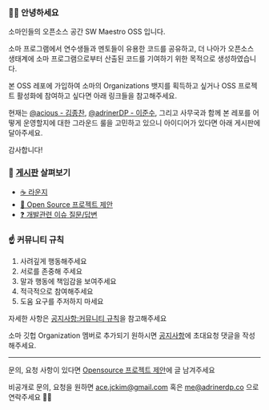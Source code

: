 ### 👋🏻 안녕하세요

소마인들의 오픈소스 공간 SW Maestro OSS 입니다.

소마 프로그램에서 연수생들과 멘토들이 유용한 코드를 공유하고,
더 나아가 오픈소스 생태계에 소마 프로그램으로부터 산출된 코드를 기여하기 위한 목적으로 생성하였습니다.

본 OSS 레포에 가입하여 소마의 Organizations 뱃지를 획득하고 싶거나 OSS 프로젝트 활성화에 참여하고 싶다면 아래 링크들을 참고해주세요.

현재는 [@acious - 김종찬](https://github.com/acious), [@adrinerDP - 이준수](https://github.com/adrinerDP), 그리고 사무국과 함께 본 레포를 어떻게 운영할지에 대한 그라운드 룰을 고민하고 있으니 아이디어가 있다면 아래 게시판에 달아주세요.

감사합니다!

### 👀 [게시판](https://github.com/orgs/SW-Maestro-OSS/discussions) 살펴보기
- [☕️ 라운지](https://github.com/orgs/SW-Maestro-OSS/discussions/categories/%EB%9D%BC%EC%9A%B4%EC%A7%80)
- [💬 Open Source 프로젝트 제안](https://github.com/orgs/SW-Maestro-OSS/discussions/categories/open-source-%ED%94%84%EB%A1%9C%EC%A0%9D%ED%8A%B8-%EC%A0%9C%EC%95%88)
- [❓ 개발관련 이슈 질문/답변](https://github.com/orgs/SW-Maestro-OSS/discussions/categories/open-source-%ED%94%84%EB%A1%9C%EC%A0%9D%ED%8A%B8-%EC%A0%9C%EC%95%88)

### ☝️ 커뮤니티 규칙 

 1. 사려깊게 행동해주세요
 2. 서로를 존중해 주세요
 3. 말과 행동에 책임감을 보여주세요
 4. 적극적으로 참여해주세요
 5. 도움 요구를 주저하지 마세요

자세한 사항은 [공지사항:커뮤니티 규칙](https://github.com/orgs/SW-Maestro-OSS/discussions/3)을 참고해주세요

소마 깃헙 Organization 멤버로 추가되기 원하시면 [공지사항](https://github.com/orgs/SW-Maestro-OSS/discussions/2)에 초대요청 댓글을 작성해주세요.

------------

문의, 요청 사항이 있다면 [Opensource 프로젝트 제안](https://github.com/orgs/SW-Maestro-OSS/discussions/categories/open-source-%ED%94%84%EB%A1%9C%EC%A0%9D%ED%8A%B8-%EC%A0%9C%EC%95%88)에 글 남겨주세요

비공개로 문의, 요청을 원하면 ace.jckim@gmail.com 혹은 me@adrinerdp.co 으로 연락주세요 🏄‍♂️
